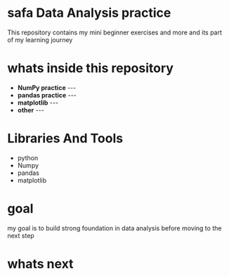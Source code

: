 # safa Data Analysis practice

This repository contains my mini beginner exercises and more and its part of my learning journey 

# whats inside this repository
- **NumPy practice** ---
- **pandas practice** ---
- **matplotlib** ---
- **other** ---


# Libraries And Tools
- python
- Numpy
- pandas
- matplotlib


# goal
my goal is to build strong foundation in data analysis before moving to the next step


# whats next
